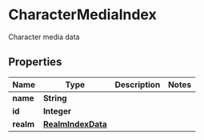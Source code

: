 

# CharacterMediaIndex

Character media data

## Properties

Name | Type | Description | Notes
------------ | ------------- | ------------- | -------------
**name** | **String** |  | 
**id** | **Integer** |  | 
**realm** | [**RealmIndexData**](RealmIndexData.md) |  | 



